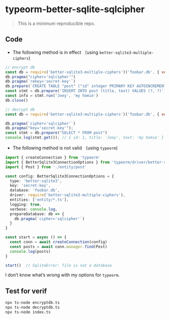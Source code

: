 # typeorm-better-sqlite-sqlcipher

> This is a minimum reproducible repo.

## Code

* The following method is in effect （using `better-sqlite3-multiple-ciphers`)

```js
// encrypt db
const db = require('better-sqlite3-multiple-ciphers')('foobar.db', { verbose: console.log })
db.pragma("cipher='sqlcipher'")
db.pragma(`rekey='secret-key'`)
db.prepare(`CREATE TABLE "post" ("id" integer PRIMARY KEY AUTOINCREMENT NOT NULL, "title" varchar NOT NULL, "text" varchar NOT NULL)`).run()
const stmt = db.prepare('INSERT INTO post (title, text) VALUES (?, ?)')
const info = stmt.run('Joey', 'my homie')
db.close()

// decrypt db
const db = require('better-sqlite3-multiple-ciphers')('foobar.db', { verbose: console.log });

db.pragma(`cipher='sqlcipher'`)
db.pragma("key='secret-key'");
const stmt = db.prepare("SELECT * FROM post")
console.log(stmt.get()); // { id: 1, title: 'Joey', text: 'my homie' }
```
* The following method is not valid （using `typeorm`)

```typescript
import { createConnection } from 'typeorm'
import { BetterSqlite3ConnectionOptions } from 'typeorm/driver/better-sqlite3/BetterSqlite3ConnectionOptions'
import { Post } from './entity/post'

const config: BetterSqlite3ConnectionOptions = {
  type: 'better-sqlite3',
  key: 'secret-key',
  database: 'foobar.db',
  driver: require('better-sqlite3-multiple-ciphers'),
  entities: ['entity/*.ts'],
  logging: true,
  verbose: console.log,
  prepareDatabase: db => {
    db.pragma(`cipher='sqlcipher'`)
  }
}

const start = async () => {
  const conn = await createConnection(config)
  const posts = await conn.manager.find(Post)
  console.log(posts)
}

start()  // SqliteError: file is not a database
```

I don’t know what’s wrong with my options for `typeorm`. 


## Test for verif

```bash
npx ts-node encryptdb.ts
npx ts-node decryptdb.ts
npx ts-node index.ts
```